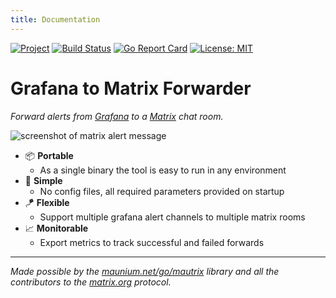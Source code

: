 ```yaml
---
title: Documentation
---
```


<!-- markdownlint-capture -->
<!-- markdownlint-disable MD033 -->

<span class="badge-placeholder">[![Project](https://img.shields.io/badge/project-gitlab-brightgreen?style=flat&logo=gitlab)](https://gitlab.com/hectorjsmith/grafana-matrix-forwarder/)</span>
<span class="badge-placeholder">[![Build Status](https://gitlab.com/hectorjsmith/grafana-matrix-forwarder/badges/main/pipeline.svg)](https://gitlab.com/hectorjsmith/grafana-matrix-forwarder/commits/main)</span>
<span class="badge-placeholder">[![Go Report Card](https://goreportcard.com/badge/gitlab.com/hectorjsmith/grafana-matrix-forwarder)](https://goreportcard.com/report/gitlab.com/hectorjsmith/grafana-matrix-forwarder)</span>
<span class="badge-placeholder">[![License: MIT](https://img.shields.io/badge/license-MIT-brightgreen)](https://gitlab.com/hectorjsmith/csharp-performance-recorder/-/blob/main/LICENSE)</span>

<!-- markdownlint-restore -->
# Grafana to Matrix Forwarder
*Forward alerts from [Grafana](https://grafana.com) to a [Matrix](https://matrix.org) chat room.*

![screenshot of matrix alert message](img/alertExample.png)

* 📦 **Portable**
    * As a single binary the tool is easy to run in any environment
* 📎 **Simple**
    * No config files, all required parameters provided on startup
* 🪁 **Flexible**
    * Support multiple grafana alert channels to multiple matrix rooms
* 📈 **Monitorable**
    * Export metrics to track successful and failed forwards

---

*Made possible by the [maunium.net/go/mautrix](https://maunium.net/go/mautrix/) library and all the contributors to the [matrix.org](https://matrix.org) protocol.*
